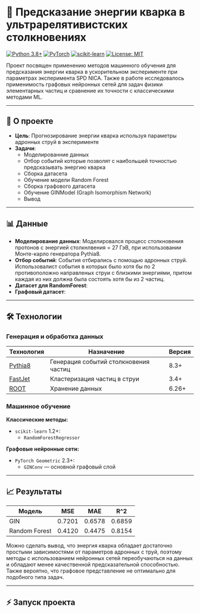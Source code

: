 # 🔬 Предсказание энергии кварка в ультрарелятивистских столкновениях

[![Python 3.8+](https://img.shields.io/badge/Python-3.8+-blue.svg)](https://www.python.org)
[![PyTorch](https://img.shields.io/badge/PyTorch-2.0+-red.svg)](https://pytorch.org)
[![scikit-learn](https://img.shields.io/badge/scikit--learn-1.2+-green.svg)](https://scikit-learn.org)
[![License: MIT](https://img.shields.io/badge/License-MIT-yellow.svg)](https://opensource.org/licenses/MIT)

Проект посвящен применению методов машинного обучения для предсказания энергии кварка в ускорительном эксперименте при параметрах эксперимента SPD NICA. Также в работе исследовалось применимость графовых нейронных сетей для задач физики элементарных частиц и сравнение их точности с классическими методами ML.

---

## 📌 О проекте
- **Цель**: Прогнозирование энергии кварка используя параметры адронных струй в эксперименте
- **Задачи**:
  - Моделированние данных
  - Отбор событий которые позволят с наибольшей точностью предсказывать энергию кварка
  - Сборка датасета
  - Обучение модели Random Forest
  - Сборка графового датасета
  - Обучение GINModel (Graph Isomorphism Network)
  - Вывод

---
## 📊 Данные
- **Моделирование данных**: Моделировался процесс столкновения протонов с энергией столкнлвения = 27 ГэВ, при использовании Монте-карло генератора Pythia8.
- **Отбор событий**: События отбирались с помощью адронных струй. Использовалист события в которых было хотя бы по 2 противоположно направленых струи с близкими энергиями, притом каждая из них должна была состоять хотя бы из 2 частиц.
- **Датасет для RandomForest**: 
- **Графовый датасет**: 

---
## 🛠 Технологии

### Генерация и обработка данных
| Технология | Назначение | Версия |
|------------|------------|--------|
| [Pythia8](https://pythia.org/) | Генерация событий столкновения частиц | 8.3+ |
| [FastJet](http://fastjet.fr/) | Кластеризация частиц в струи | 3.4+ |
| [ROOT](https://root.cern/) | Хранение данных | 6.26+ |

### Машинное обучение
**Классические методы:**
- `scikit-learn` 1.2+:
  - `RandomForestRegressor`

**Графовые нейронные сети:**
- `PyTorch Geometric` 2.3+:
  - `GINConv` — основной графовый слой



---
## 📈 Результаты

| Модель          | MSE    | MAE    | R^2    |
|-----------------|--------|--------|--------|
| GIN             | 0.7201 | 0.6578 | 0.6859 |    
| Random Forest   | 0.4120 | 0.4475 | 0.8154 |

Можно сделать вывод, что энергия кварка обладает достаточно простыми зависимостями от параметров адронных с труй, поэтому методы с использованием нейронных сетей переобучаються на данных и обладают менее качественной предсказательной способностью. Также вероятно, что графовое представление не оптимально для подобного типа задач.


---
## ⚡ Запуск проекта
